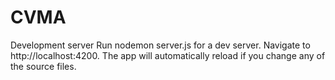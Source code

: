 # CVMA
Development server
Run nodemon server.js for a dev server. Navigate to http://localhost:4200. The app will automatically reload if you change any of the source files.
